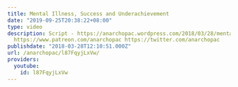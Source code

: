 ```yaml
---
title: Mental Illness, Success and Underachievement
date: "2019-09-25T20:38:22+08:00"
type: video
description: Script - https://anarchopac.wordpress.com/2018/03/28/mental-illness-success-and-underachievement/
  https://www.patreon.com/anarchopac https://twitter.com/anarchopac
publishdate: "2018-03-28T12:10:51.000Z"
url: /anarchopac/l87FqyjLxVw/
providers:
  youtube:
    id: l87FqyjLxVw
---
```

